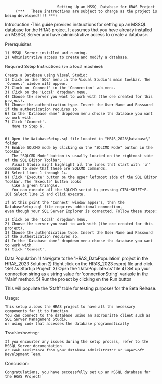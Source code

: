                             Setting Up an MSSQL Database for HRAS Project
         (***   These instructions are subject to change as the project is being developed!!!! ***)


Introduction
-This guide provides instructions for setting up an MSSQL database for the HRAS project. 
It assumes that you have already installed an MSSQL Server and have administrative access to create a database.

Prerequisites:

    1) MSSQL Server installed and running.
    2) Administrative access to create and modify a database.

Required Setup Instructions (on a local machine):

    Create a Database using Visual Studio:
    1) Click on the 'SQL' menu in the Visual Studio's main toolbar. The 'Connect' window will appear. 
    2) Clock on 'Connect' in the 'Connection' sub-menu.
    3) Click on the 'Local' dropdown menu.
    4) Choose the server you want to work with (the one created for this project).
    5) Choose the authentication type. Insert the User Name and Password if the authentication requires so.
    6) In the 'Database Name' dropdown menu choose the database you want to work with.
    7) Click 'Connect'.
       Move to Step 6.


    6) Open the DatabaseSetup.sql file located in "HRAS_2023\Database\" folder.
    7) Enable SQLCMD mode by clicking on the "SQLCMD Mode" button in the toolbar.
       The "SQLCMD Mode" button is usually located on the rightmost side of the SQL Editor Toolbar.
       Visual Studio might highlight all the lines that start with ':r' command to show that these are SQLCMD commands.
    8) Select lines 1 through 14.
    9) Click 'Execute' button on the upper leftmost side of the SQL Editor Toolbar. The 'Execute' button looks 
       like a green triangle. 
       You can execute all the SQLCMD script by pressing CTRL+SHIFT+E.
    10) Select line 15 and click execute.

    If at this point the 'Connect' window appears, then the DatabaseSetup.sql file requires additional connection,
    even though your SQL Server Explorer is connected. Follow these steps:
    
    1) Click on the 'Local' dropdown menu.
    2) Choose the server you want to work with (the one created for this project).
    3) Choose the authentication type. Insert the User Name and Password if the authentication requires so.
    4) In the 'Database Name' dropdown menu choose the database you want to work with.
    5) Click 'Connect'.

Data Population
    1) Navigate to the 'HRAS_DataPopulation' project in the HRAS_2023 Solution
    2) Right click on the HRAS_2023.csproj file and click 'Set As Startup Project'
    3) Open the 'DataPopulate.cs' file
    4) Set up your connection string as a string value for 'connectionString' variable in the 'Main' method. 
    5) Run the project by clicking on the Run button

This will populate the 'Staff' table for testing purposes for the Beta Release.

Usage:
    
    This setup allows the HRAS project to have all the necessary components for it to function.
    You can connect to the database using an appropriate client such as SQL Server Management Studio, 
    or using code that accesses the database programmatically.

Troubleshooting:

    If you encounter any issues during the setup process, refer to the MSSQL Server documentation 
    or seek assistance from your database administrator or SuperSoft Development Team. 

Conclusion:

    Congratulations, you have successfully set up an MSSQL database for the HRAS Project! 